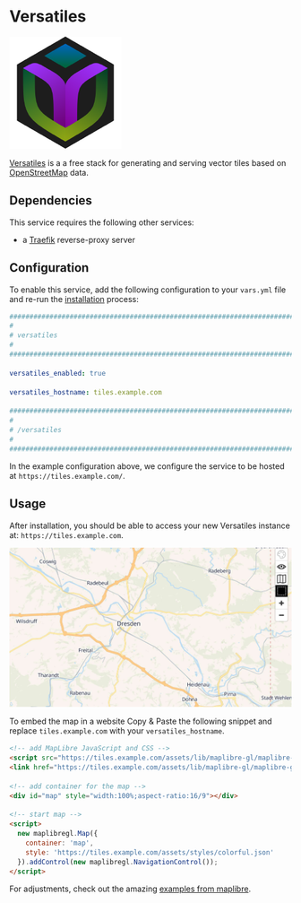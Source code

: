 # Versatiles

![Versatiles Logo](../assets/versatiles/logo.png)

[Versatiles](https://versatiles.org) is a a free stack for generating and serving vector tiles based on [OpenStreetMap](https://openstreetmap.com) data.


## Dependencies

This service requires the following other services:

- a [Traefik](traefik.md) reverse-proxy server


## Configuration

To enable this service, add the following configuration to your `vars.yml` file and re-run the [installation](../installing.md) process:

```yaml
########################################################################
#                                                                      #
# versatiles                                                           #
#                                                                      #
########################################################################

versatiles_enabled: true

versatiles_hostname: tiles.example.com

########################################################################
#                                                                      #
# /versatiles                                                          #
#                                                                      #
########################################################################
```

In the example configuration above, we configure the service to be hosted at `https://tiles.example.com/`.


## Usage

After installation, you should be able to access your new Versatiles instance at: `https://tiles.example.com`.

![Map of Dresden](../assets/versatiles/map-example.jpeg)


To embed the map in a website Copy & Paste the following snippet and replace `tiles.example.com` with your `versatiles_hostname`.

```html
<!-- add MapLibre JavaScript and CSS -->
<script src="https://tiles.example.com/assets/lib/maplibre-gl/maplibre-gl.js"></script>
<link href="https://tiles.example.com/assets/lib/maplibre-gl/maplibre-gl.css" rel="stylesheet" />

<!-- add container for the map -->
<div id="map" style="width:100%;aspect-ratio:16/9"></div>

<!-- start map -->
<script>
  new maplibregl.Map({
    container: 'map',
    style: 'https://tiles.example.com/assets/styles/colorful.json'
  }).addControl(new maplibregl.NavigationControl());
</script>
```

For adjustments, check out the amazing [examples from maplibre](https://maplibre.org/maplibre-gl-js/docs/examples/).
